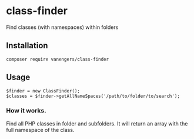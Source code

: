 # class-finder
Find classes (with namespaces) within folders

## Installation

```
composer require vanengers/class-finder
``` 

## Usage

```
$finder = new ClassFinder();
$classes = $finder->getAllNameSpaces('/path/to/folder/to/search');
```

### How it works.
Find all PHP classes in folder and subfolders. It will return an array with the full namespace of the class.